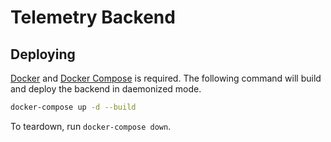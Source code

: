 # Telemetry Backend

## Deploying

[Docker](https://docs.docker.com/get-docker/) and [Docker Compose](https://docs.docker.com/compose/install/) is required. The following command will build and deploy the backend in daemonized mode. 
```sh
docker-compose up -d --build
```

To teardown, run `docker-compose down`.
